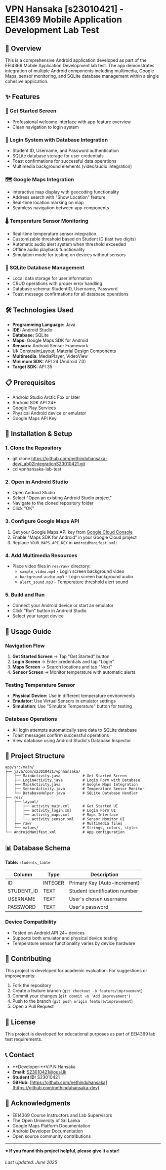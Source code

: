 # VPN Hansaka [s23010421] - EEI4369 Mobile Application Development Lab Test

## 📱 Overview

This is a comprehensive Android application developed as part of the EEI4369 Mobile Application Development lab test. The app demonstrates integration of multiple Android components including multimedia, Google Maps, sensor monitoring, and SQLite database management within a single cohesive application.

## ✨ Features

### 🚀 Get Started Screen
- Professional welcome interface with app feature overview
- Clean navigation to login system

### 🔐 Login System with Database Integration
- Student ID, Username, and Password authentication
- SQLite database storage for user credentials
- Toast confirmations for successful data operations
- Multimedia background elements (video/audio integration)

### 🗺️ Google Maps Integration
- Interactive map display with geocoding functionality
- Address search with "Show Location" feature
- Real-time location marking on map
- Seamless navigation between app components

### 🌡️ Temperature Sensor Monitoring
- Real-time temperature sensor integration
- Customizable threshold based on Student ID (last two digits)
- Automatic audio alert system when threshold exceeded
- Offline audio playback functionality
- Simulation mode for testing on devices without sensors

### 💾 SQLite Database Management
- Local data storage for user information
- CRUD operations with proper error handling
- Database schema: StudentID, Username, Password
- Toast message confirmations for all database operations

## 🛠️ Technologies Used

- **Programming Language:** Java
- **IDE:** Android Studio
- **Database:** SQLite
- **Maps:** Google Maps SDK for Android
- **Sensors:** Android Sensor Framework
- **UI:** ConstraintLayout, Material Design Components
- **Multimedia:** MediaPlayer, VideoView
- **Minimum SDK:** API 24 (Android 7.0)
- **Target SDK:** API 35

## 📋 Prerequisites

- Android Studio Arctic Fox or later
- Android SDK API 24+
- Google Play Services
- Physical Android device or emulator
- Google Maps API Key

## 🚀 Installation & Setup

### 1. Clone the Repository
 - git clone https://github.com/nethinduhansaka-dev/Lab02IntegrationS23010421.git
 - cd vpnhansaka-lab-test


### 2. Open in Android Studio
- Open Android Studio
- Select "Open an existing Android Studio project"
- Navigate to the cloned repository folder
- Click "OK"

### 3. Configure Google Maps API
1. Get your Google Maps API key from [Google Cloud Console](https://console.cloud.google.com/)
2. Enable "Maps SDK for Android" in your Google Cloud project
3. Replace `YOUR_MAPS_API_KEY` in `AndroidManifest.xml`:


### 4. Add Multimedia Resources
- Place video files in `res/raw/` directory:
  - `sample_video.mp4` - Login screen background video
  - `background_audio.mp3` - Login screen background audio
  - `alert_sound.mp3` - Temperature threshold alert sound

### 5. Build and Run
- Connect your Android device or start an emulator
- Click "Run" button in Android Studio
- Select your target device

## 📖 Usage Guide

### Navigation Flow
1. **Get Started Screen** → Tap "Get Started" button
2. **Login Screen** → Enter credentials and tap "Login"
3. **Maps Screen** → Search locations and tap "Next"
4. **Sensor Screen** → Monitor temperature with automatic alerts

### Testing Temperature Sensor
- **Physical Device:** Use in different temperature environments
- **Emulator:** Use Virtual Sensors in emulator settings
- **Simulation:** Use "Simulate Temperature" button for testing

### Database Operations
- All login attempts automatically save data to SQLite database
- Toast messages confirm successful operations
- View database using Android Studio's Database Inspector

## 📁 Project Structure

```
app/src/main/
├── java/com/s23010421/vpnhansaka/
│   ├── MainActivity.java          # Get Started Screen
│   ├── LoginActivity.java         # Login Form with Database
│   ├── MapsActivity.java          # Google Maps Integration
│   ├── SensorActivity.java        # Temperature Sensor Monitor
│   └── DatabaseHelper.java        # SQLite Database Handler
├── res/
│   ├── layout/
│   │   ├── activity_main.xml      # Get Started UI
│   │   ├── activity_login.xml     # Login Form UI
│   │   ├── activity_maps.xml      # Maps Interface
│   │   └── activity_sensor.xml    # Sensor Monitor UI
│   ├── raw/                       # Multimedia files
│   └── values/                    # Strings, colors, styles
└── AndroidManifest.xml            # App configuration
```


## 📊 Database Schema

**Table:** `students_table`

| Column | Type | Description |
|--------|------|-------------|
| ID | INTEGER | Primary Key (Auto-increment) |
| STUDENT_ID | TEXT | Student identification number |
| USERNAME | TEXT | User's chosen username |
| PASSWORD | TEXT | User's password |



### Device Compatibility
- Tested on Android API 24+ devices
- Supports both emulator and physical device testing
- Temperature sensor functionality varies by device hardware



## 🤝 Contributing

This project is developed for academic evaluation. For suggestions or improvements:

1. Fork the repository
2. Create a feature branch (`git checkout -b feature/improvement`)
3. Commit your changes (`git commit -m 'Add improvement'`)
4. Push to the branch (`git push origin feature/improvement`)
5. Open a Pull Request

## 📄 License

This project is developed for educational purposes as part of EEI4369 lab test requirements.

## 📞 Contact

- **Developer:**V.P.N.Hansaka
- **Email:** S23010421@ousl.lk
- **Student ID:** S23010421
- **GitHub:** [https://github.com/nethinduhansaka](https://github.com/nethinduhansaka-dev)

## 🙏 Acknowledgments

- EEI4369 Course Instructors and Lab Supervisors
- The Open University of Sri Lanka
- Google Maps Platform Documentation
- Android Developer Documentation
- Open source community contributions

---

**⭐ If you found this project helpful, please give it a star!**

*Last Updated: June 2025*
